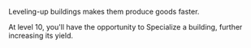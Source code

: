 Leveling-up buildings makes them produce goods faster.

At level 10, you'll have the opportunity to Specialize a building, further increasing its yield.
